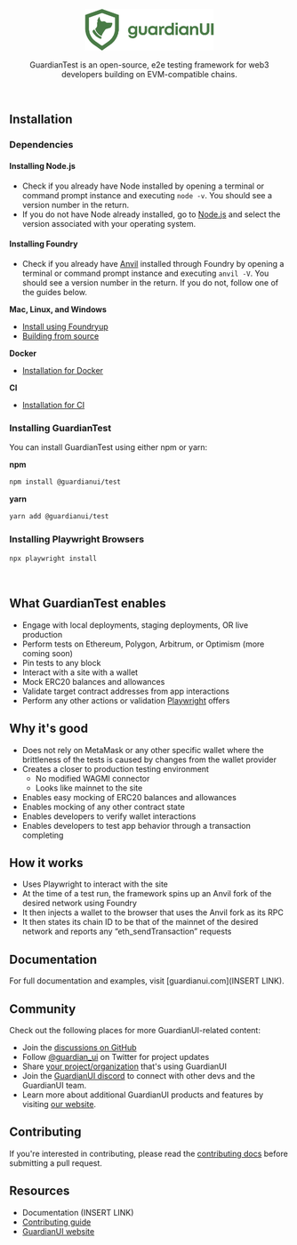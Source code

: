 <p align="center">
  <picture>
    <source media="(prefers-color-scheme: dark)" srcset="https://github.com/GuardianUI/landing-page/blob/main/assets/images/logo.png">
    <img alt="guardianui logo" src="https://github.com/GuardianUI/landing-page/blob/main/assets/images/logo.png" width="auto" height="75">
  </picture>
</p>

<p align="center">
  GuardianTest is an open-source, e2e testing framework for web3 developers building on EVM-compatible chains.
<p>

<br>

## Installation

### Dependencies

#### Installing Node.js

* Check if you already have Node installed by opening a terminal or command prompt instance and executing `node -v`. You should see a version number in the return.
* If you do not have Node already installed, go to [Node.js](https://nodejs.org/en/download) and select the version associated with your operating system.


#### Installing Foundry

* Check if you already have [Anvil](https://github.com/foundry-rs/foundry/tree/master/anvil) installed through Foundry by opening a terminal or command prompt instance and executing `anvil -V`. You should see a version number in the return. If you do not, follow one of the guides below.

**Mac, Linux, and Windows**

* [Install using Foundryup](https://book.getfoundry.sh/getting-started/installation#using-foundryup)
* [Building from source](https://book.getfoundry.sh/getting-started/installation#building-from-source)

**Docker**

* [Installation for Docker](https://book.getfoundry.sh/getting-started/installation#using-foundry-with-docker)

**CI**

* [Installation for CI](https://book.getfoundry.sh/getting-started/installation#installing-for-ci-in-github-action)


### Installing GuardianTest

You can install GuardianTest using either npm or yarn:

**npm**
```bash
npm install @guardianui/test
```  

**yarn**
```bash
yarn add @guardianui/test
```

### Installing Playwright Browsers
```bash
npx playwright install  
```
  <br>
  
## What GuardianTest enables

- Engage with local deployments, staging deployments, OR live production
- Perform tests on Ethereum, Polygon, Arbitrum, or Optimism (more coming soon)
- Pin tests to any block
- Interact with a site with a wallet
- Mock ERC20 balances and allowances
- Validate target contract addresses from app interactions
- Perform any other actions or validation [Playwright](https://github.com/microsoft/playwright) offers

## Why it's good

- Does not rely on MetaMask or any other specific wallet where the brittleness of the tests is caused by changes from the wallet provider
- Creates a closer to production testing environment
  - No modified WAGMI connector
  - Looks like mainnet to the site
- Enables easy mocking of ERC20 balances and allowances
- Enables mocking of any other contract state
- Enables developers to verify wallet interactions
- Enables developers to test app behavior through a transaction completing

## How it works

- Uses Playwright to interact with the site
- At the time of a test run, the framework spins up an Anvil fork of the desired network using Foundry
- It then injects a wallet to the browser that uses the Anvil fork as its RPC 
- It then states its chain ID to be that of the mainnet of the desired network and reports any “eth_sendTransaction” requests


## Documentation

For full documentation and examples, visit [guardianui.com](INSERT LINK).
  
  
## Community

Check out the following places for more GuardianUI-related content:

- Join the [discussions on GitHub](https://github.com/GuardianUI/guardianui/discussions)
- Follow [@guardian_ui](https://twitter.com/guardian_ui) on Twitter for project updates
- Share [your project/organization](https://github.com/GuardianUI/guardianui/discussions/2) that's using GuardianUI
- Join the [GuardianUI discord](https://discord.gg/TkfeTpfYxx) to connect with other devs and the GuardianUI team.
- Learn more about additional GuardianUI products and features by visiting [our website](https://www.guardianui.com/). 

## Contributing

If you're interested in contributing, please read the [contributing docs](https://github.com/GuardianUI/guardianui/blob/main/CONTRIBUTING.md) before submitting a pull request.

## Resources
* Documentation (INSERT LINK)
* [Contributing guide](CONTRIBUTING.md)
* [GuardianUI website](https://www.guardianui.com/)  
